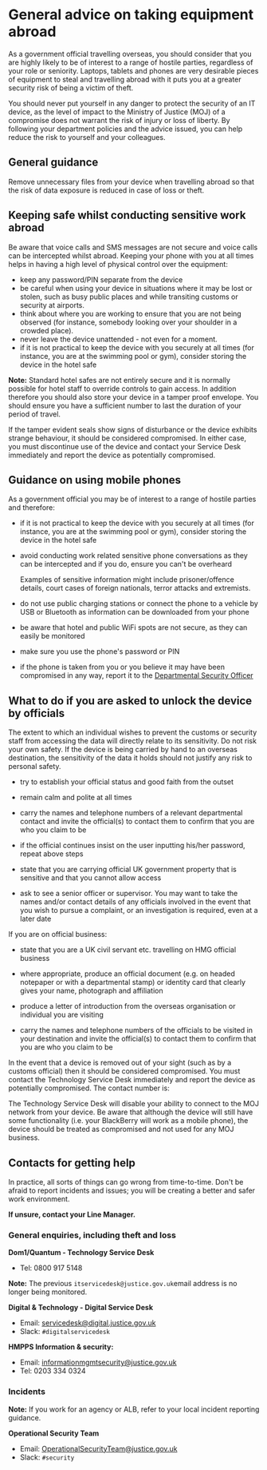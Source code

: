 # General advice on taking equipment abroad

As a government official travelling overseas, you should consider that you are highly likely to be of interest to a range of hostile parties, regardless of your role or seniority. Laptops, tablets and phones are very desirable pieces of equipment to steal and travelling abroad with it puts you at a greater security risk of being a victim of theft.

You should never put yourself in any danger to protect the security of an IT device, as the level of impact to the Ministry of Justice \(MOJ\) of a compromise does not warrant the risk of injury or loss of liberty. By following your department policies and the advice issued, you can help reduce the risk to yourself and your colleagues.

## General guidance

Remove unnecessary files from your device when travelling abroad so that the risk of data exposure is reduced in case of loss or theft.

## Keeping safe whilst conducting sensitive work abroad

Be aware that voice calls and SMS messages are not secure and voice calls can be intercepted whilst abroad. Keeping your phone with you at all times helps in having a high level of physical control over the equipment:

-   keep any password/PIN separate from the device
-   be careful when using your device in situations where it may be lost or stolen, such as busy public places and while transiting customs or security at airports.
-   think about where you are working to ensure that you are not being observed \(for instance, somebody looking over your shoulder in a crowded place\).
-   never leave the device unattended - not even for a moment.
-   if it is not practical to keep the device with you securely at all times \(for instance, you are at the swimming pool or gym\), consider storing the device in the hotel safe

**Note:** Standard hotel safes are not entirely secure and it is normally possible for hotel staff to override controls to gain access. In addition therefore you should also store your device in a tamper proof envelope. You should ensure you have a sufficient number to last the duration of your period of travel.

If the tamper evident seals show signs of disturbance or the device exhibits strange behaviour, it should be considered compromised. In either case, you must discontinue use of the device and contact your Service Desk immediately and report the device as potentially compromised.

## Guidance on using mobile phones

As a government official you may be of interest to a range of hostile parties and therefore:

-   if it is not practical to keep the device with you securely at all times \(for instance, you are at the swimming pool or gym\), consider storing the device in the hotel safe
-   avoid conducting work related sensitive phone conversations as they can be intercepted and if you do, ensure you can't be overheard

    Examples of sensitive information might include prisoner/offence details, court cases of foreign nationals, terror attacks and extremists.

-   do not use public charging stations or connect the phone to a vehicle by USB or Bluetooth as information can be downloaded from your phone
-   be aware that hotel and public WiFi spots are not secure, as they can easily be monitored
-   make sure you use the phone's password or PIN
-   if the phone is taken from you or you believe it may have been compromised in any way, report it to the [Departmental Security Officer](#contacts)

## What to do if you are asked to unlock the device by officials

The extent to which an individual wishes to prevent the customs or security staff from accessing the data will directly relate to its sensitivity. Do not risk your own safety. If the device is being carried by hand to an overseas destination, the sensitivity of the data it holds should not justify any risk to personal safety.

-   try to establish your official status and good faith from the outset

-   remain calm and polite at all times

-   carry the names and telephone numbers of a relevant departmental contact and invite the official\(s\) to contact them to confirm that you are who you claim to be

-   if the official continues insist on the user inputting his/her password, repeat above steps

-   state that you are carrying official UK government property that is sensitive and that you cannot allow access

-   ask to see a senior officer or supervisor. You may want to take the names and/or contact details of any officials involved in the event that you wish to pursue a complaint, or an investigation is required, even at a later date


If you are on official business:

-   state that you are a UK civil servant etc. travelling on HMG official business

-   where appropriate, produce an official document \(e.g. on headed notepaper or with a departmental stamp\) or identity card that clearly gives your name, photograph and affiliation

-   produce a letter of introduction from the overseas organisation or individual you are visiting

-   carry the names and telephone numbers of the officials to be visited in your destination and invite the official\(s\) to contact them to confirm that you are who you claim to be


In the event that a device is removed out of your sight \(such as by a customs official\) then it should be considered compromised. You must contact the Technology Service Desk immediately and report the device as potentially compromised. The contact number is:

The Technology Service Desk will disable your ability to connect to the MOJ network from your device. Be aware that although the device will still have some functionality \(i.e. your BlackBerry will work as a mobile phone\), the device should be treated as compromised and not used for any MOJ business.

## Contacts for getting help

In practice, all sorts of things can go wrong from time-to-time. Don't be afraid to report incidents and issues; you will be creating a better and safer work environment.

**If unsure, contact your Line Manager.**

### General enquiries, including theft and loss

**Dom1/Quantum - Technology Service Desk**

-   Tel: 0800 917 5148

**Note:** The previous `itservicedesk@justice.gov.uk`email address is no longer being monitored.

**Digital & Technology - Digital Service Desk**

-   Email: [servicedesk@digital.justice.gov.uk](mailto:servicedesk@digital.justice.gov.uk)
-   Slack: `#digitalservicedesk`

**HMPPS Information & security:**

-   Email: [informationmgmtsecurity@justice.gov.uk](mailto:informationmgmtsecurity@justice.gov.uk)
-   Tel: 0203 334 0324

### Incidents

**Note:** If you work for an agency or ALB, refer to your local incident reporting guidance.

**Operational Security Team**

-   Email: [OperationalSecurityTeam@justice.gov.uk](mailto:OperationalSecurityTeam@justice.gov.uk)
-   Slack: `#security`

